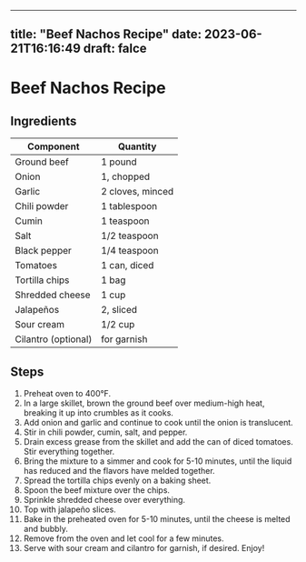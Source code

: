 
---
title: "Beef Nachos Recipe"
date: 2023-06-21T16:16:49
draft: falce
---

# Beef Nachos Recipe

## Ingredients

| Component           | Quantity     |
|---------------------|--------------|
| Ground beef         | 1 pound      |
| Onion               | 1, chopped   |
| Garlic              | 2 cloves, minced |
| Chili powder        | 1 tablespoon |
| Cumin               | 1 teaspoon   |
| Salt                | 1/2 teaspoon |
| Black pepper        | 1/4 teaspoon |
| Tomatoes            | 1 can, diced |
| Tortilla chips      | 1 bag        |
| Shredded cheese     | 1 cup        |
| Jalapeños           | 2, sliced    |
| Sour cream          | 1/2 cup      |
| Cilantro (optional) | for garnish  |

## Steps

1. Preheat oven to 400°F.
2. In a large skillet, brown the ground beef over medium-high heat, breaking it up into crumbles as it cooks.
3. Add onion and garlic and continue to cook until the onion is translucent.
4. Stir in chili powder, cumin, salt, and pepper.
5. Drain excess grease from the skillet and add the can of diced tomatoes. Stir everything together.
6. Bring the mixture to a simmer and cook for 5-10 minutes, until the liquid has reduced and the flavors have melded together.
7. Spread the tortilla chips evenly on a baking sheet.
8. Spoon the beef mixture over the chips.
9. Sprinkle shredded cheese over everything.
10. Top with jalapeño slices.
11. Bake in the preheated oven for 5-10 minutes, until the cheese is melted and bubbly.
12. Remove from the oven and let cool for a few minutes.
13. Serve with sour cream and cilantro for garnish, if desired. Enjoy!
